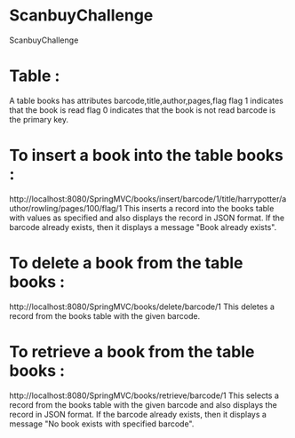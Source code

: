 # ScanbuyChallenge
ScanbuyChallenge

Table :
======
A table books has attributes barcode,title,author,pages,flag
flag 1 indicates that the book is read
flag 0 indicates that the book is not read
barcode is the primary key.

To insert a book into the table books :
======================================
http://localhost:8080/SpringMVC/books/insert/barcode/1/title/harrypotter/author/rowling/pages/100/flag/1
This inserts a record into the books table with values as specified and also displays the record in JSON format. 
If the barcode already exists, then it displays a message "Book already exists".

To delete a book from the table books :
======================================
http://localhost:8080/SpringMVC/books/delete/barcode/1
This deletes a record from the books table with the given barcode.

To retrieve a book from the table books :
========================================
http://localhost:8080/SpringMVC/books/retrieve/barcode/1
This selects a record from the books table with the given barcode and also displays the record in JSON format. 
If the barcode already exists, then it displays a message "No book exists with specified barcode".
